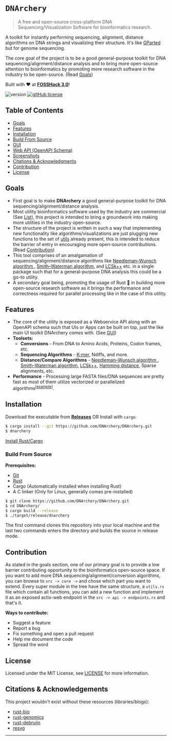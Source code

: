 # `DNArchery`

> A free and open-source cross-platform DNA Sequencing/Visualization Software for bioinformatics research.

A toolkit for instantly performing sequencing, alignment, distance algorithms on DNA strings and visualizing their structure. It's like [GParted](https://github.com/GNOME/gparted) but for genome sequencing.

The core goal of the project is to be a good general-purpose toolkit for DNA sequencing/alignment/distance analysis and to bring more open-source attention to bioinformatics by promoting more research software in the industry to be open-source. (Read [Goals](#goals))

Built with ❤️ at [**FOSSHack 3.0**](https://fossunited.org/fosshack/2023)!

<p align="left">
    <img src="https://img.shields.io/badge/version-0.1.0-blue.svg" title="version" alt="version">
    <a href="https://github.com/dnarchery/dnarchery/blob/master/LICENSE"><img alt="gitHub license" src="https://img.shields.io/github/license/dnarchery/dnarchery.svg"></a>
</p>

## Table of Contents

- [Goals](#goals)
- [Features](#features)
- [Installation](#installation)
- [Build From Source](#build-from-source)
- [GUI](#gui)
- [Web API (OpenAPI Schema)](#web-api)
- [Screenshots](#screenshots)
- [Citations & Acknowledgments](#citations--acknowledgements)
- [Contribution](#contribution)
- [License](#license)

## Goals

- First goal is to make **DNArchery** a good general-purpose toolkit for DNA sequencing/alignment/distance analysis.
- Most utility bioinformatics software used by the industry are commercial (See [List](https://github.com/cmdcolin/awesome-genome-visualization#commercial)), this project is intended to bring a groundwork into making more utilities in the industry open-source.
- The structure of the project is written in such a way that implementing new functionality like algorithms/visualizations are just plugging new functions to the set of [utils](https://github.com/DNArchery/DNArchery/tree/main/src/core) already present, this is intended to reduce the barrier of entry in encouraging more open-source contributions. (Read [Contribution](#contribution))
- This tool comprises of an amalgamation of sequencing/alignment/distance algorithms like [Needleman–Wunsch algorithm
](https://en.wikipedia.org/wiki/Needleman%E2%80%93Wunsch_algorithm), [Smith–Waterman algorithm](https://en.wikipedia.org/wiki/Smith%E2%80%93Waterman_algorithm), and [LCSk++](https://arxiv.org/abs/1407.2407) etc. in a single package such that for a general-purpose DNA analysis this could be a go-to utility.
- A secondary goal being, promoting the usage of Rust :crab: in building more open-source research software as it brings the performance and correctness required for parallel processing like in the case of this utility.

## Features

- The core of the utility is exposed as a Webservice API along with an OpenAPI schema such that UIs or Apps can be built on top, just the like main UI toolkit DNArchery comes with. (See [GUI](#gui))
- **Toolsets:**
  - **Conversions** - From DNA to Amino Acids, Proteins, Codon frames, etc.
  - **Sequencing Algorithms** - [K-mer](https://en.wikipedia.org/wiki/K-mer), Ndiffs, and more.
  - **Distance/Compare Algorithms** - [Needleman–Wunsch algorithm
](https://en.wikipedia.org/wiki/Needleman%E2%80%93Wunsch_algorithm), [Smith–Waterman algorithm](https://en.wikipedia.org/wiki/Smith%E2%80%93Waterman_algorithm), [LCSk++](https://arxiv.org/abs/1407.2407), [Hamming distance](https://www.ncbi.nlm.nih.gov/pmc/articles/PMC5410656/), Sparse alignments, etc.
- **Performance** - Processing large FASTA files/DNA sequences are pretty fast as most of them utilize vectorized or parallelized algorithms<sup>[<a href="https://github.com/DNArchery/DNArchery/blob/main/src/core/fasta/utils.rs#L22-L23">example</a>]</sup>.

## Installation

Download the executable from [**Releases**](https://github.com/DNArchery/DNArchery/releases) OR Install with `cargo`:

```sh
$ cargo install --git https://github.com/DNArchery/DNArchery.git
$ dnarchery
```

[Install Rust/Cargo](https://rust-lang.org/tools/install)

### Build From Source

**Prerequisites:**

* [Git](https://git-scm.org/downloads)
* [Rust](https://rust-lang.org/tools/install)
* Cargo (Automatically installed when installing Rust)
* A C linker (Only for Linux, generally comes pre-installed)

```sh
$ git clone https://github.com/DNArchery/DNArchery.git
$ cd DNArchery/
$ cargo build --release
$ ./target/release/dnarchery
```

The first command clones this repository into your local machine and the last two commands enters the directory and builds the source in release mode.

## Contribution

As stated in the goals section, one of our primary goal is to provide a low barrier contributing opportunity to the bioinformatics open-source space. If you want to add more DNA sequencing/alignment/conversion algorithms, you can browse to `src -> core ->` and chose which part you want to extend. Every super module in the tree have the same structure, a `utils.rs` file which contain all functions, you can add a new function and implement it as an exposed actix-web endpoint in the `src -> api -> endpoints.rs` and that's it.

**Ways to contribute:**

- Suggest a feature
- Report a bug
- Fix something and open a pull request
- Help me document the code
- Spread the word

## License

Licensed under the MIT License, see <a href="https://github.com/DNArchery/DNArchery/blob/master/LICENSE">LICENSE</a> for more information.

## Citations & Acknowledgements

This project wouldn't exist without these resources (libraries/blogs):

- [rust-bio](https://github.com/rust-bio/rust-bio)
- [rust-genomics](https://github.com/joyliu-q/rust-genomics)
- [rust-debruijn](https://github.com/10XGenomics/rust-debruijn)
- [resvg](https://github.com/RazrFalcon/resvg)

---
